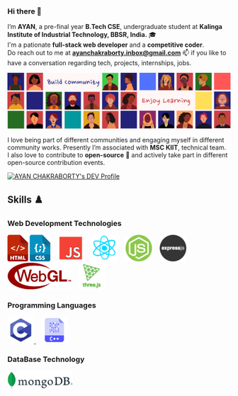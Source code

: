 
### Hi there 👋

I’m **AYAN**, a pre-final year **B.Tech CSE**, undergraduate student at **Kalinga Institute of Industrial Technology, BBSR, India.** 🎓<br>
I'm a pationate **full-stack web developer** and a **competitive coder**.<br>
Do reach out to me at **ayanchakraborty.inbox@gmail.com** 📫 if you like to have a conversation regarding tech, projects, internships, jobs.

<img src="https://github.com/ac-ayan/image-assets/blob/master/coverpage.png">
  
I love being part of different communities and engaging myself in different community works. Presently I’m associated with **MSC KIIT**, technical team.<br>
I also love to contribute to **open-source** 🎯  and actively take part in different open-source contribution events.

<a href="https://dev.to/acayan">
  <img src="https://d2fltix0v2e0sb.cloudfront.net/dev-badge.svg" alt="AYAN CHAKRABORTY's DEV Profile" height="30" width="30"></a>

## Skills ♟️

### Web Development Technologies

<p float="left">
  
  <img src="https://github.com/ac-ayan/image-assets/blob/master/html-css.png"  height="60" />
  &nbsp&nbsp
   <img src="https://github.com/ac-ayan/image-assets/blob/master/js.gif"  height="60" /> 
  &nbsp&nbsp
    <img src="https://github.com/ac-ayan/image-assets/blob/master/react.gif"  height="60" />
  &nbsp&nbsp
    <img src="https://github.com/ac-ayan/image-assets/blob/master/nodejs.png"  height="60" />
  &nbsp&nbsp
    <img src="https://github.com/ac-ayan/image-assets/blob/master/expjs.png"  height="60" />
    &nbsp&nbsp
    <img src="https://github.com/ac-ayan/image-assets/blob/master/webgl.png"  height="60" />
   &nbsp&nbsp
    <img src="https://github.com/ac-ayan/image-assets/blob/master/3js.png"  height="60" />
 </p>
 
 ### Programming Languages
 
 <p float="left">
  <a href="https://www.docker.com/" target="_blank" >
    <img src="https://github.com/ac-ayan/image-assets/blob/master/c.png"  height="60" /> 
  </a>
  &nbsp&nbsp
    <a href="https://golang.org/" target="_blank" >
    <img src="https://github.com/ac-ayan/image-assets/blob/master/c%2B%2B.png"  height="60" />
  </a>
 </p>
 
  ### DataBase Technology
 
 <p float="left">
  <a href="https://www.docker.com/" target="_blank" >
    <img src="https://github.com/ac-ayan/image-assets/blob/master/mongodb.png"  height="40" /> 
  </a>
 </p>
